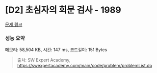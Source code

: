 # [D2] 초심자의 회문 검사 - 1989 

[문제 링크](https://swexpertacademy.com/main/code/problem/problemDetail.do?contestProbId=AV5PyTLqAf4DFAUq) 

### 성능 요약

메모리: 58,504 KB, 시간: 147 ms, 코드길이: 151 Bytes



> 출처: SW Expert Academy, https://swexpertacademy.com/main/code/problem/problemList.do